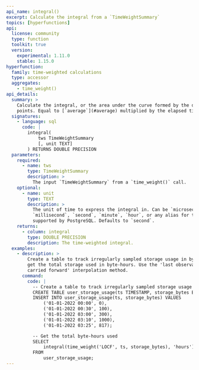 ```yaml
---
api_name: integral()
excerpt: Calculate the integral from a `TimeWeightSummary`
topics: [hyperfunctions]
api:
  license: community
  type: function
  toolkit: true
  version:
    experimental: 1.11.0
    stable: 1.15.0
hyperfunction:
  family: time-weighted calculations
  type: accessor
  aggregates:
    - time_weight()
api_details:
  summary: >
    Calculate the integral, or the area under the curve formed by the data
    points. Equal to [`average`](#average) multiplied by the elapsed time.
  signatures:
    - language: sql
      code: |
        integral(
            tws TimeWeightSummary
            [, unit TEXT]
        ) RETURNS DOUBLE PRECISION
  parameters:
    required:
      - name: tws
        type: TimeWeightSummary
        description: >
          The input `TimeWeightSummary` from a `time_weight()` call.
    optional:
      - name: unit
        type: TEXT
        description: >
          The unit of time to express the integral in. Can be `microsecond`,
          `millisecond`, `second`, `minute`, `hour`, or any alias for those units
          supported by PostgreSQL. Defaults to `second`.
    returns:
      - column: integral
        type: DOUBLE PRECISION
        description: The time-weighted integral.
  examples:
    - description: >
        Create a table to track irregularly sampled storage usage in bytes, and
        get the total storage used in byte-hours. Use the 'last observation
        carried forward' interpolation method.
      command:
        code: |
          -- Create a table to track irregularly sampled storage usage
          CREATE TABLE user_storage_usage(ts TIMESTAMP, storage_bytes BIGINT);
          INSERT INTO user_storage_usage(ts, storage_bytes) VALUES
              ('01-01-2022 00:00', 0),
              ('01-01-2022 00:30', 100),
              ('01-01-2022 03:00', 300),
              ('01-01-2022 03:10', 1000),
              ('01-01-2022 03:25', 817);

          -- Get the total byte-hours used
          SELECT
              integral(time_weight('LOCF', ts, storage_bytes), 'hours')
          FROM
              user_storage_usage;
---
```


